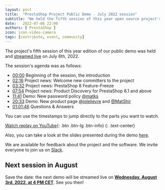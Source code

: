 ```yaml
---
layout: post
title:  "PrestaShop Project Public Demo - July 2022 session"
subtitle: "We held the fifth session of this year open source project's public demo"
date:   2022-07-06 22:00
authors: [ PrestaShop ]
icon: icon-video-camera
tags: [contribute, event, community]
---
```


The project's fifth session of this year edition of our public demo was held and [streamed live](https://www.youtube.com/watch?v=-JzJTygO_bg) on July 6th, 2022.

The session's agenda was as follows:

- [00:00](https://www.youtube.com/watch?v=-JzJTygO_bg) Beginning of the session, the introduction
- [02:16](https://www.youtube.com/watch?v=-JzJTygO_bg&t=136s) Project news: Welcome new committers to the project
- [03:32](https://www.youtube.com/watch?v=-JzJTygO_bg&t=212s) Project news: PrestaShop 8 Feature-Freeze
- [07:54](https://www.youtube.com/watch?v=-JzJTygO_bg&t=474s) Project news: Product Discovery for PrestaShop 8.1 and above
- [11:41](https://www.youtube.com/watch?v=-JzJTygO_bg&t=701s) Demo: New password policy [@matks](https://github.com/matks)
- [20:33](https://www.youtube.com/watch?v=-JzJTygO_bg&t=1233s) Demo: New product page [@jolelievre](https://github.com/jolelievre) and [@MatShir](https://github.com/MatShir)
- [01:01:46](https://www.youtube.com/watch?v=-JzJTygO_bg&t=3706s) Questions & Answers

You can use the timestamps to jump directly to the parts you want to watch.

[Watch replay on YouTube](https://www.youtube.com/watch?v=-JzJTygO_bg){: .btn .btn-lg .btn-info}
{: .text-center}

Also, you can take a look at the slides presented during the demo [here](https://docs.google.com/presentation/d/1H8DcJNedwYXnvgUQRGBd3jBm5XDdDf1I2Pg91aTXsC0/edit?usp=sharing).

We are available for feedback about the project and the software. We invite everyone to join us on [Slack](https://www.prestashop-project.org/slack/).

## Next session in August

Save the date: the next demo will be streamed live on [**Wednesday, August 3rd, 2022, at 4 PM CET**](https://www.youtube.com/watch?v=R6fwb7FiiCI). See you then!

